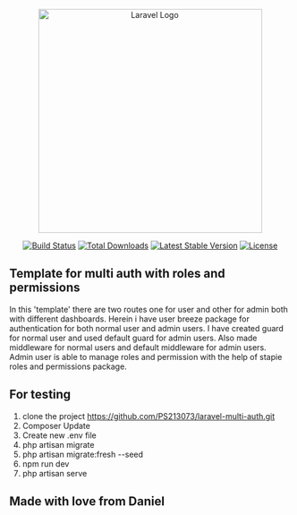 <p align="center"><a href="https://laravel.com" target="_blank"><img src="https://raw.githubusercontent.com/laravel/art/master/logo-lockup/5%20SVG/2%20CMYK/1%20Full%20Color/laravel-logolockup-cmyk-red.svg" width="400" alt="Laravel Logo"></a></p>

<p align="center">
<a href="https://github.com/laravel/framework/actions"><img src="https://github.com/laravel/framework/workflows/tests/badge.svg" alt="Build Status"></a>
<a href="https://packagist.org/packages/laravel/framework"><img src="https://img.shields.io/packagist/dt/laravel/framework" alt="Total Downloads"></a>
<a href="https://packagist.org/packages/laravel/framework"><img src="https://img.shields.io/packagist/v/laravel/framework" alt="Latest Stable Version"></a>
<a href="https://packagist.org/packages/laravel/framework"><img src="https://img.shields.io/packagist/l/laravel/framework" alt="License"></a>
</p>

## Template for multi auth with roles and permissions

In this 'template' there are two routes one for user and other for admin both with different dashboards. Herein i have user breeze package for authentication for both normal user and admin users. I have created guard for normal user and used default guard for admin users. Also made middleware for normal users and default middleware for admin users. Admin user is able to manage roles and permission with the help of stapie roles and permissions package. 

## For testing 
1. clone the project https://github.com/PS213073/laravel-multi-auth.git
2. Composer Update
3. Create new .env file 
4. php artisan migrate
5. php artisan migrate:fresh --seed
6. npm run dev
7. php artisan serve


## Made with love from Daniel 
